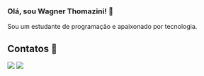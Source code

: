 ### Olá, sou Wagner Thomazini! 👋

Sou um estudante de programação e apaixonado por tecnologia.



## Contatos 📧

<div> 
<a href = "mailto:wagner_thomazini@hotmail.com"><img src="https://img.shields.io/badge/-Hotmail-0078D4?style=for-the-badge&logo=hotmail&logoColor=white" target="_blank"></a>
<a href="https://www.linkedin.com/in/wagnerthomazini/" target="_blank"><img src="https://img.shields.io/badge/-LinkedIn-%230077B5?style=for-the-badge&logo=linkedin&logoColor=white"  target="_blank"></a> 
</div>&nbsp;&nbsp;
